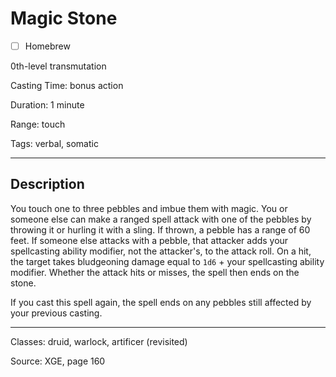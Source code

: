 # Magic Stone

- [ ] Homebrew

0th-level transmutation

Casting Time: bonus action

Duration: 1 minute

Range: touch

Tags: verbal, somatic

---

## Description
You touch one to three pebbles and imbue them with magic. You or someone else can make a ranged spell attack with one of the pebbles by throwing it or hurling it with a sling. If thrown, a pebble has a range of 60 feet. If someone else attacks with a pebble, that attacker adds your spellcasting ability modifier, not the attacker's, to the attack roll. On a hit, the target takes bludgeoning damage equal to `1d6` + your spellcasting ability modifier. Whether the attack hits or misses, the spell then ends on the stone.

If you cast this spell again, the spell ends on any pebbles still affected by your previous casting.

---

Classes: druid, warlock, artificer (revisited)

Source: XGE, page 160
